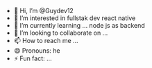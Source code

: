 - 👋 Hi, I’m @Guydev12
- 👀 I’m interested in fullstak dev react native 
- 🌱 I’m currently learning ... node js as backend
- 💞️ I’m looking to collaborate on ...
- 📫 How to reach me ...
- 😄 Pronouns: he
- ⚡ Fun fact: ...

<!---
Guydev12/Guydev12 is a ✨ special ✨ repository because its `README.md` (this file) appears on your GitHub profile.
You can click the Preview link to take a look at your changes.
--->
